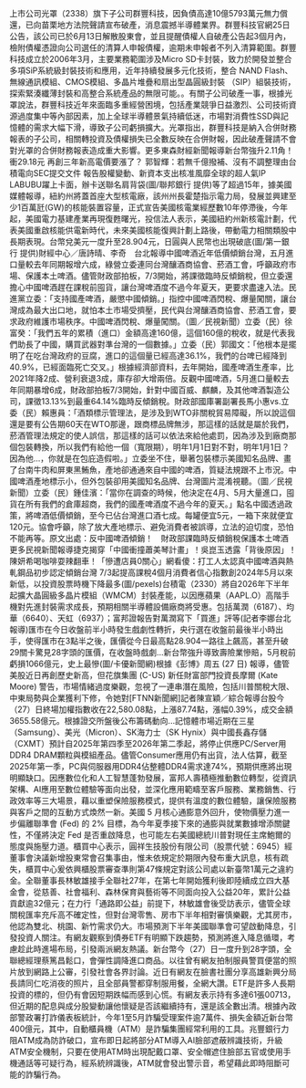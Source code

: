 上市公司光罩（2338）旗下子公司群豐科技，因負債高達10億5793萬元無力償還，已向苗栗地方法院聲請宣布破產，消息震撼半導體業界。群豐科技官網25日公告，該公司已於6月13日解散股東會，並且提醒債權人自破產公告起3個月內，檢附債權憑證向公司選任的清算人申報債權，逾期未申報者不列入清算範圍。群豐科技成立於2006年3月，主要業務範圍涉及Micro SD卡封裝，致力於開發並整合多項SiP系統級封裝技術和應用，近年持續發展多元化技術，整合 NAND Flash、無線通訊模組、CMOS模組、多晶片堆疊和扇出型晶圓級封裝 （SIP）組裝技術，探索緊湊纖薄封裝和高整合系統產品的無限可能。。有關子公司破產一事，根據光罩說法，群豐科技近年來面臨多重經營困境，包括產業競爭日益激烈、公司技術資源過度集中等內部因素，加上全球半導體景氣持續低迷，市場對消費性SSD與記憶體的需求大幅下滑，導致子公司虧損擴大。光罩指出，群豐科技是納入合併財務報表的子公司，相關轉投資及債權損失已全數反映在合併財報，因此破產聲請不會對光罩的合併財務報表造成重大影響。更多東森財經新聞報導新台幣強升2.11角！衝29.18元 再創三年新高電價要漲了？ 郭智輝：若無千億撥補、沒有不調整理由台積電向SEC提交文件 報告股權變動、新資本支出核准風靡全球的超人氣IP LABUBU躍上卡面，辦卡送聯名肩背袋(圖/聯邦銀行 提供)等了超過15年，據美國媒體報導，紐約州將蓋首座大型核電廠，該州州長霍楚指示電力局，發展並興建至少1百萬瓩(GW)的核能裝置容量，正式宣告美國核電業經歷數10年停滯後，今年起，美國電力基建產業再現復甦曙光，投信法人表示，美國紐約州新核電計劃，代表美國重啟核能供電新時代，未來美國核能復興計劃上路後，帶動電力相關類股中長期表現。台幣兌美元一度升至28.904元，日圓與人民幣也出現破底(圖/第一銀行 提供)財經中心／唐詩晴、李奇　台北報導中國啤酒近年低價傾銷台灣，五月進口量較去年同期報增六成，綠營立委連同台灣釀酒商協會、菸酒工會，呼籲政府市場、保護本土啤酒。儘管財政部拍板，7/3開始，將課徵臨時反傾銷稅，但立委還擔心中國啤酒趕在課稅前囤貨，讓台灣啤酒度不過今年夏天，更要求盡速入法。民進黨立委：「支持國產啤酒，嚴懲中國傾銷。」指控中國啤酒閃稅、爆量闖關，讓台灣成為最大出口地，就怕本土市場受擠壓，民代與台灣釀酒商協會、菸酒工會，要求政府維護市場秩序。中國啤酒閃稅、爆量闖關。（圖／民視新聞）立委（民）徐富癸：「我們五年的累積（進口）金額高達160億，這個160億的稅收，就是代表我們助長了中國，購買武器對準台灣的一個數據。」立委（民）郭國文：「他根本是擺明了在吃台灣政府的豆腐，進口的這個量已經高達36.1%，我們的台啤已經降到40.9%，已經面臨死亡交叉。」根據經濟部資料，去年開始，國產啤酒生產率，比2021年降2成、營利衰退3成，庫存卻大增兩倍。反觀中國啤酒，5月進口量較去年同期暴增6成，財政部拍板7/3開始，針對中國百威、麒麟，及其他啤酒製造公司，課徵13.13%到最重64.14%臨時反傾銷稅。財政部國庫署副署長馬小惠vs.立委（民）賴惠員：「酒類標示管理法，是涉及到WTO非關稅貿易障礙，所以說這個還是要有公告期60天在WTO那邊，跟商標品牌無涉，那這樣的話就是屬於我們，菸酒管理法規定的使人誤信，那這樣的話可以依法來給他處罰，因為涉及到廠商那個包裝轉換，所以我們有給他一個（寬限期），明年1月1日對不對，明年1月1日？因為他...，你就是在包庇造假啦。」立委坐不住，舉著包裝標示美國知名品牌、畫了台南牛肉和屏東黑鮪魚，產地卻通通來自中國的啤酒，質疑法規跟不上市況。中國啤酒產地標示小，但外包裝卻用美國知名品牌、台灣圖片混淆視聽。（圖／民視新聞）立委（民）鍾佳濱：「當你在調查的時候，他決定在4月、5月大量進口，囤貨在所有我們的倉庫超商，我們的國產啤酒度不過今年的夏天。」點名中國透過政策，將啤酒低價傾銷，至今已佔台灣進口酒七成。每罐便宜5元，一箱下來就便宜120元。協會呼籲，除了放大產地標示、避免消費者被誤導，立法的迫切度，恐怕不能再等。原文出處：反中國啤酒傾銷！　財政部課臨時反傾銷稅保護本土啤酒 更多民視新聞報導捷克揭穿「中國衝撞蕭美琴計畫」！吳崑玉透露「背後原因」！陳妍希喝咖啡耍辣翻車！「慘遭店員0關心」網看傻：打工人太認真中國啤酒與熱軋鋼品初步認定傾銷台灣 7/3起提高課稅4個月消費者信心指數創2024年5月以來新低，以投資股票時機下降最多(圖/pexels)台積電（2330）將自2026年下半年起擴大晶圓級多晶片模組（WMCM）封裝產能，以因應蘋果（AAPL.O）高階手機對先進封裝需求成長，預期相關半導體設備廠商將受惠。包括萬潤（6187）、均華（6640）、天虹（6937）；富邦證報告對萬潤寫下「買進」評等(記者李娜台北報導)匯市在今日收盤前半小時發生戲劇性轉折，央行選在收盤前最後半小時出手，使得匯市在3點半之後，匯價從今日最高點28.904一路往上飆高，甚至升破29關卡驚見28字頭的匯價，在收盤時戲劇...新台幣強升導致壽險業慘賠，5月稅前虧損1066億元，史上最慘(圖/卡優新聞網)根據《彭博》周五 (27 日) 報導，儘管美股近日再創歷史新高，但花旗集團 (C-US) 新任財富部門投資長摩爾 (Kate Moore) 警告，市場情緒過度樂觀，忽視了一連串潛在風險，包括川普關稅大限、中東局勢與企業獲利下修，令她對[FTNN新聞網]記者陳宣穎／綜合報導台股今（27）日終場加權指數收在22,580.08點，上漲87.74點，漲幅0.39%，成交金額3655.58億元。根據證交所盤後公布籌碼動向...記憶體市場近期在三星（Samsung）、美光（Micron）、SK海力士（SK Hynix）與中國長鑫存儲（CXMT）預計自2025年第四季至2026年第二季起，將停止供應PC/Server用DDR4 DRAM顆粒與模組產品。儘管Consumer應用仍有出貨，法人估算，截至2025年第一季，PC與伺服器用DDR4佔整體DDR4需求達74%，預期供應將出現明顯缺口。因應數位化和人工智慧蓬勃發展，富邦人壽積極推動數位轉型，從資訊架構、AI應用至數位體驗等面向出發，並深化應用範疇至客戶服務、業務銷售、行政效率等三大場景，藉以重塑保險服務模式，提供有溫度的數位體驗，讓保險服務與客戶之間的互動方式煥然一新。美國 5 月核心通膨意外回升，使物價壓力進一步偏離聯準會 (Fed) 的 2% 目標，為今年夏季接下來的通膨與就業數據增添關鍵性，不僅將決定 Fed 是否重啟降息，也可能左右美國總統川普對現任主席鮑爾的態度與施壓力道。櫃買中心表示，圓祥生技股份有限公司（股票代號：6945）經董事會決議新增股東常會召集事由，惟未依規定於期限內發布重大訊息，核有疏失，櫃買中心爰依興櫃股票審查準則第47條規定對該公司處以新臺幣1萬元之違約金。全聯董事長林敏雄接手全聯社27年，在第七年開始獲利後即陸續成立四大基金會，從慈善、社會福利、森林保育與藝術等不同面向投入公益20年，累計公益貢獻逾32億元；在力行「通路即公益」前提下，林敏雄會後受訪表示，儘管全球關稅匯率充斥高不確定性，但對台灣零售、房市下半年相對審慎樂觀，尤其房市，他認為雙北、桃園、新竹需求仍大。市場預測下半年美國聯準會可望啟動降息，引發投資人關注。有網友觀察到債券ETF有明顯下跌趨勢，預測將進入降息循環，考慮趁此時進場布局，引發兩派網友熱議。新台幣今（27）日一度升到28字頭，全聯總經理蔡篤昌鬆口，會彈性調降進口商品。以往曾有網友拍制服員警買便當的照片放到網路上公審，引發社會各界討論。近日有網友在臉書社團分享高雄新興分局長請同仁吃消夜的照片，且全部員警都穿制服用餐，全網大讚。ETF是許多人長期投資的標的，但仍有會因短期跌幅而感到心慌。有網友表示持有多達61張00713，但近期的配息與成分股變動讓他懷疑是否該繼續持有，還是該全數出清。根據內政部警政署打詐儀表板統計，今年1至5月詐騙受理案件逾7萬件、損失金額近新台幣400億元，其中，自動櫃員機（ATM）是詐騙集團經常利用的工具。兆豐銀行力阻ATM成為防詐破口，宣布即日起將部分ATM導入AI臉部遮蔽辨識技術，升級ATM安全機制，只要在使用ATM時出現配戴口罩、安全帽遮住臉部五官或使用手機通話等可疑行為，經系統辨識後，ATM就會發出警示音，希望藉此即時阻斷可能的詐騙行為。